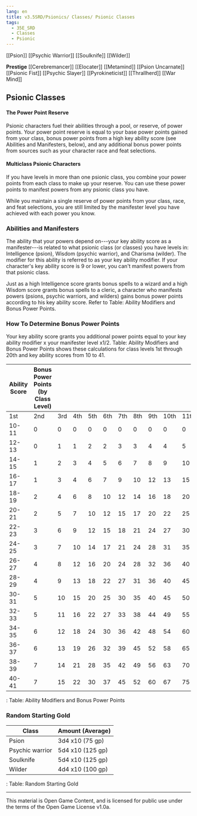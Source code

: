 ```yaml
---
lang: en
title: v3.5SRD/Psionics/ Classes/ Psionic Classes
tags: 
  - 35E_SRD
  - Classes
  - Psionic
---
```


[[Psion]]
[[Psychic Warrior]]
[[Soulknife]]
[[Wilder]]

**Prestige**
[[Cerebremancer]]
[[Elocater]]
[[Metamind]]
[[Psion Uncarnate]]
[[Psionic Fist]]
[[Psychic Slayer]]
[[Pyrokineticist]]
[[Thrallherd]]
[[War Mind]]



## Psionic Classes

#### The Power Point Reserve

Psionic characters fuel their abilities through a pool, or reserve, of power points. Your power point reserve is equal to your base power points gained from your class, bonus power points from a high key ability score (see Abilities and Manifesters, below), and any additional bonus power points from sources such as your character race and feat selections.

#### Multiclass Psionic Characters

If you have levels in more than one psionic class, you combine your power points from each class to make up your reserve. You can use these power points to manifest powers from any psionic class you have.

While you maintain a single reserve of power points from your class, race, and feat selections, you are still limited by the manifester level you have achieved with each power you know.

### Abilities and Manifesters

The ability that your powers depend on---your key ability score as a manifester---is related to what psionic class (or classes) you have levels in: Intelligence (psion), Wisdom (psychic warrior), and Charisma (wilder). The modifier for this ability is referred to as your key ability modifier. If your character's key ability score is 9 or lower, you can't manifest powers from that psionic class.

Just as a high Intelligence score grants bonus spells to a wizard and a high Wisdom score grants bonus spells to a cleric, a character who manifests powers (psions, psychic warriors, and wilders) gains bonus power points according to his key ability score. Refer to Table: Ability Modifiers and Bonus Power Points.

### How To Determine Bonus Power Points
Your key ability score grants you additional power points equal to your key ability modifier x your manifester level x1/2. Table: Ability Modifiers and Bonus Power Points shows these calculations for class levels 1st through 20th and key ability scores from 10 to 41.

|Ability  <br>Score|Bonus Power Points (by Class Level)|   |   |   |   |   |   |   |   |   |   |   |   |   |   |   |   |   |   |   |
|---|---|---|---|---|---|---|---|---|---|---|---|---|---|---|---|---|---|---|---|---|
|1st|2nd|3rd|4th|5th|6th|7th|8th|9th|10th|11th|12th|13th|14th|15th|16th|17th|18th|19th|20th|
|10-11|0|0|0|0|0|0|0|0|0|0|0|0|0|0|0|0|0|0|0|0|
|12-13|0|1|1|2|2|3|3|4|4|5|5|6|6|7|7|8|8|9|9|10|
|14-15|1|2|3|4|5|6|7|8|9|10|11|12|13|14|15|16|17|18|19|20|
|16-17|1|3|4|6|7|9|10|12|13|15|16|18|19|21|22|24|25|27|28|30|
|18-19|2|4|6|8|10|12|14|16|18|20|22|24|26|28|30|32|34|36|38|40|
|20-21|2|5|7|10|12|15|17|20|22|25|27|30|32|35|37|40|42|45|47|50|
|22-23|3|6|9|12|15|18|21|24|27|30|33|36|39|42|45|48|51|54|57|60|
|24-25|3|7|10|14|17|21|24|28|31|35|38|42|45|49|52|56|59|63|66|70|
|26-27|4|8|12|16|20|24|28|32|36|40|44|48|52|56|60|64|68|72|76|80|
|28-29|4|9|13|18|22|27|31|36|40|45|49|54|58|63|67|72|76|81|85|90|
|30-31|5|10|15|20|25|30|35|40|45|50|55|60|65|70|75|80|85|90|95|100|
|32-33|5|11|16|22|27|33|38|44|49|55|60|66|71|77|82|88|93|99|104|110|
|34-35|6|12|18|24|30|36|42|48|54|60|66|72|78|84|90|96|102|108|114|120|
|36-37|6|13|19|26|32|39|45|52|58|65|71|78|84|91|97|104|110|117|123|130|
|38-39|7|14|21|28|35|42|49|56|63|70|77|84|91|98|105|112|119|126|133|140|
|40-41|7|15|22|30|37|45|52|60|67|75|82|90|97|105|112|120|127|135|142|150|

: Table: Ability Modifiers and Bonus Power Points

### Random Starting Gold

| Class           | Amount (Average) |
|-----------------|------------------|
| Psion           | 3d4 x10 (75 gp)  |
| Psychic warrior | 5d4 x10 (125 gp) |
| Soulknife       | 5d4 x10 (125 gp) |
| Wilder          | 4d4 x10 (100 gp) |

: Table: Random Starting Gold


---

This material is Open Game Content, and is licensed for public use under
the terms of the Open Game License v1.0a.
